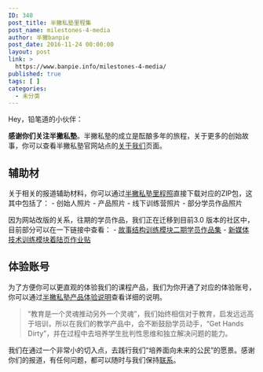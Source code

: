 ```yaml
---
ID: 340
post_title: 半撇私塾里程集
post_name: milestones-4-media
author: 半撇banpie
post_date: 2016-11-24 00:00:00
layout: post
link: >
  https://www.banpie.info/milestones-4-media/
published: true
tags: [ ]
categories:
  - 未分类
---
```

Hey，铅笔道的小伙伴：

**感谢你们关注半撇私塾**。半撇私塾的成立是酝酿多年的旅程，关于更多的创始故事，你可以查看半撇私塾官网站点的[关于我们][1]页面。

## 辅助材

关于相关的报道辅助材料，你可以通过[半撇私塾里程照][2]直接下载对应的ZIP包，这其中包括了： - 创始人照片 - 产品照片 - 线下训练营照片 - 部分学员作品照片

因为网站改版的关系，往期的学员作品，我们正在迁移到目前3.0 版本的社区中，目前部分可以在一下链接中查看： - [故事结构训练模块二期学员作品集][3] - [新媒体技术训练模块着陆页作业贴][4]

## 体验账号

为了方便你可以更直观的体验我们的课程产品，我们为你开通了对应的体验账号，你可以通过[半撇私塾产品体验说明][5]查看详细的说明。

> “教育是一个灵魂推动另外一个灵魂”，我们始终相信对于教育，启发远远高于培训，所以在我们的教学产品中，会不断鼓励学员动手，“Get Hands Dirty”，并在过程中去培养学生批判性思维和独立解决问题的能力。

我们在通过一个非常小的切入点，去践行我们“培养面向未来的公民”的愿景。感谢你们的报道，有任何问题，都可以随时与我们保持[联系][6]。

 [1]: http://www.bpteach.com/about/
 [2]: http://cdn.bpteach.com/BPteach_images.zip
 [3]: http://learn.bpteach.com/group/1/thread/57
 [4]: http://learn.bpteach.com/group/3
 [5]: https://shimo.im/doc/r1iCZUIkup8UPtxW
 [6]: mailto:banpie@bpteach.com
<!--stackedit_data:
eyJoaXN0b3J5IjpbLTQwNjIyNzQ1Nl19
-->